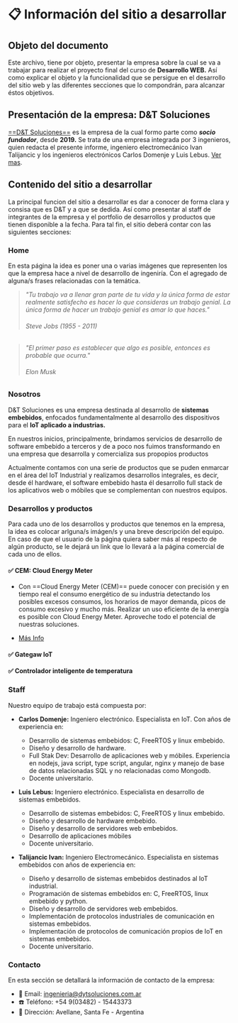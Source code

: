 <!-- Init Document -->
# :clipboard: Información del sitio a desarrollar

## Objeto del documento
Este archivo, tiene por objeto, presentar la empresa sobre la cual se va a trabajar para realizar el proyecto final del curso de **Desarrollo WEB.** Así como explicar el objeto y la funcionalidad que se persigue en el desarrollo del sitio web y las diferentes secciones que lo compondrán, para alcanzar éstos objetivos.

## Presentación de la empresa: D&T Soluciones
[==D&T Soluciones==](wwww.dytsoluciones.com.ar) es la empresa de la cual formo parte como ***socio fundador***, desde **2019.** Se trata de una empresa integrada por 3 ingenieros, quien redacta el presente informe, ingeniero electromecánico Ivan Talijancic y los ingenieros electrónicos Carlos Domenje y Luis Lebus. [Ver mas](#nosotros).


## Contenido del sitio a desarrollar
La principal funcion del sitio a desarrollar es dar a conocer de forma clara y consisa que es D&T y a que se dedida. Así como presentar al staff de integrantes de la empresa y el portfolio de desarrollos y productos que tienen disponible a la fecha. Para tal fin, el sitio deberá contar con las siguientes secciones:

### Home
En esta página la idea es poner una o varias imágenes que representen los que la empresa hace a nivel de desarrollo de ingeniría. Con el agregado de alguna/s frases relacionadas con la temática.

> *"Tu trabajo va a llenar gran parte de tu vida y la única forma de estar realmente satisfecho es hacer lo que consideras un trabajo genial. La única forma de hacer un trabajo genial es amar lo que haces."*
>
> ###### Steve Jobs (1955 - 2011)

> *"El primer paso es establecer que algo es posible, entonces es probable que ocurra."*
>
> ###### Elon Musk

### Nosotros
D&T Soluciones es una empresa destinada al desarrollo de **sistemas embebidos**, enfocados fundamentalmente al desarrollo des dispositivos para el **IoT aplicado a industrias.**

En nuestros inicios, principalmente, brindamos servicios de desarrollo de software embebido a terceros y de a poco nos fuimos transformando en una empresa que desarrolla y comercializa sus propopios productos

Actualmente contamos con una serie de productos que se puden enmarcar en el área del IoT Industrial y realizamos desarrollos integrales, es decir, desde él hardware, el software embebido hasta él desarrollo full stack de los aplicativos web o móbiles que se complementan con nuestros equipos.

### Desarrollos y productos
Para cada uno de los desarrollos y productos que tenemos en la empresa, la idea es colocar arlguna/s imágen/s y una breve descripción del equipo. En caso de que el usuario de la página quiera saber más al respecto de algún producto, se le dejará un link que lo llevará a la página comercial de cada uno de ellos.

#### :white_check_mark: CEM: Cloud Energy Meter
- Con ==Cloud Energy Meter (CEM)== puede conocer con precisión y en tiempo real el consumo energético de su industria detectando los posibles excesos consumos, los horarios de mayor demanda, picos de consumo excesivo y mucho más. Realizar un uso eficiente de la energía es posible con Cloud Energy Meter. Aproveche todo el potencial de nuestras soluciones.

- [Más Info](https://telemetric.com.ar/cloud-energy-meter/)

#### :white_check_mark: Gategaw IoT

#### :white_check_mark: Controlador inteligente de temperatura

### Staff
Nuestro equipo de trabajo está compuesta por:
- **Carlos Domenje:** Ingeniero electrónico. Especialista en IoT. Con años de experiencia en:
	- Desarrollo de sistemas embebidos: C, FreeRTOS y linux embebido.
	- Diseño y desarrollo de hardware.
	- Full Stak Dev: Desarrollo de aplicaciones web y móbiles. Experiencia en nodejs, java script, type script, angular, nginx y manejo de base de datos relacionadas SQL y no relacionadas como Mongodb.
	- Docente universitario.

- **Luis Lebus:** Ingeniero electrónico. Especialista en desarrollo de sistemas embebidos.
	- Desarrollo de sistemas embebidos: C, FreeRTOS y linux embebido.
	- Diseño y desarrollo de hardware embebido.
	- Diseño y desarrollo de servidores web embebidos.
	- Desarrollo de aplicaciones móbiles
	- Docente universitario.

- **Talijancic Ivan:** Ingeniero Electromecánico. Especialista en sistemas embebidos con años de experiencia en:
	- Diseño y desarrollo de sistemas embebidos destinados al IoT industrial.
	- Programación de sistemas embebidos en: C, FreeRTOS, linux embebido y python.
	- Diseño y desarrollo de servidores web embebidos.
	- Implementación de protocolos industriales de comunicación en sistemas embebidos.
	- Implementación de protocolos de comunicación propios de IoT en sistemas embebidos.
	- Docente universitario.

### Contacto
En esta sección se detallará la información de contacto de la empresa:

- :email: Email: ingenieria@dytsoluciones.com.ar
- :phone: Teléfono: +54 9(03482) - 15443373
- :pushpin: Dirección: Avellane, Santa Fe - Argentina